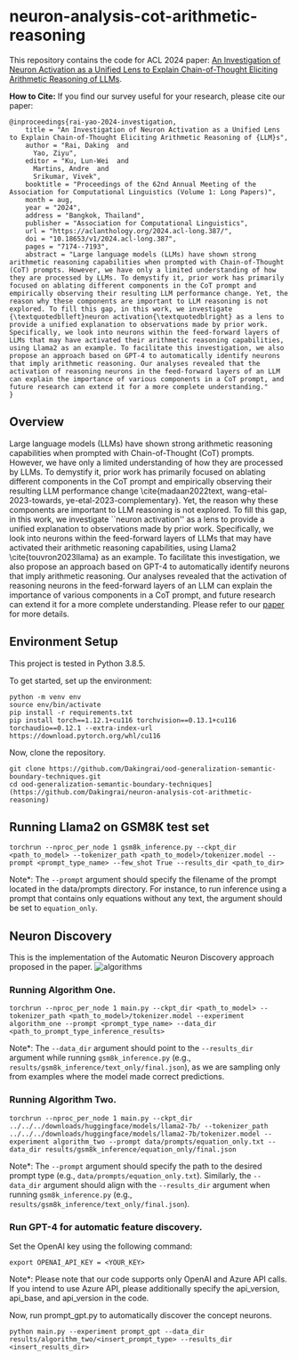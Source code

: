 # neuron-analysis-cot-arithmetic-reasoning

This repository contains the code for ACL 2024 paper: [An Investigation of Neuron Activation as a Unified Lens to Explain Chain-of-Thought Eliciting Arithmetic Reasoning of LLMs](https://arxiv.org/abs/2406.12288).

**How to Cite:** If you find our survey useful for your research, please cite our paper:
```
@inproceedings{rai-yao-2024-investigation,
    title = "An Investigation of Neuron Activation as a Unified Lens to Explain Chain-of-Thought Eliciting Arithmetic Reasoning of {LLM}s",
    author = "Rai, Daking  and
      Yao, Ziyu",
    editor = "Ku, Lun-Wei  and
      Martins, Andre  and
      Srikumar, Vivek",
    booktitle = "Proceedings of the 62nd Annual Meeting of the Association for Computational Linguistics (Volume 1: Long Papers)",
    month = aug,
    year = "2024",
    address = "Bangkok, Thailand",
    publisher = "Association for Computational Linguistics",
    url = "https://aclanthology.org/2024.acl-long.387/",
    doi = "10.18653/v1/2024.acl-long.387",
    pages = "7174--7193",
    abstract = "Large language models (LLMs) have shown strong arithmetic reasoning capabilities when prompted with Chain-of-Thought (CoT) prompts. However, we have only a limited understanding of how they are processed by LLMs. To demystify it, prior work has primarily focused on ablating different components in the CoT prompt and empirically observing their resulting LLM performance change. Yet, the reason why these components are important to LLM reasoning is not explored. To fill this gap, in this work, we investigate {\textquotedblleft}neuron activation{\textquotedblright} as a lens to provide a unified explanation to observations made by prior work. Specifically, we look into neurons within the feed-forward layers of LLMs that may have activated their arithmetic reasoning capabilities, using Llama2 as an example. To facilitate this investigation, we also propose an approach based on GPT-4 to automatically identify neurons that imply arithmetic reasoning. Our analyses revealed that the activation of reasoning neurons in the feed-forward layers of an LLM can explain the importance of various components in a CoT prompt, and future research can extend it for a more complete understanding."
}
```

## Overview
Large language models (LLMs) have shown strong arithmetic reasoning capabilities when prompted with Chain-of-Thought (CoT) prompts. However, we have only a limited understanding of how they are processed by LLMs. To demystify it, prior work has primarily focused on ablating different components in the CoT prompt and empirically observing their resulting LLM performance change \cite{madaan2022text, wang-etal-2023-towards, ye-etal-2023-complementary}. Yet, the reason why these components are important to LLM reasoning is not explored. To fill this gap, in this work, we investigate ``neuron activation'' as a lens to provide a unified explanation to observations made by prior work. Specifically, we look into neurons within the feed-forward layers of LLMs that may have activated their arithmetic reasoning capabilities, using Llama2 \cite{touvron2023llama} as an example. To facilitate this investigation, we also propose an approach based on GPT-4 to automatically identify neurons that imply arithmetic reasoning. Our analyses revealed that the activation of reasoning neurons in the feed-forward layers of an LLM can explain the importance of various components in a CoT prompt, and future research can extend it for a more complete understanding. Please refer to our [paper](https://arxiv.org/pdf/2406.12288) for more details.

## Environment Setup
This project is tested in Python 3.8.5.

To get started, set up the environment:
```
python -m venv env 
source env/bin/activate
pip install -r requirements.txt
pip install torch==1.12.1+cu116 torchvision==0.13.1+cu116 torchaudio==0.12.1 --extra-index-url https://download.pytorch.org/whl/cu116
```

Now, clone the repository. 
```
git clone https://github.com/Dakingrai/ood-generalization-semantic-boundary-techniques.git
cd ood-generalization-semantic-boundary-techniques](https://github.com/Dakingrai/neuron-analysis-cot-arithmetic-reasoning)
```

## Running Llama2 on GSM8K test set
```
torchrun --nproc_per_node 1 gsm8k_inference.py --ckpt_dir <path_to_model> --tokenizer_path <path_to_model>/tokenizer.model --prompt <prompt_type_name> --few_shot True --results_dir <path_to_dir>
```
Note*: The `--prompt` argument should specify the filename of the prompt located in the data/prompts directory. For instance, to run inference using a prompt that contains only equations without any text, the argument should be set to `equation_only`.


## Neuron Discovery
This is the implementation of the Automatic Neuron Discovery approach proposed in the paper. 
![algorithms](https://github.com/user-attachments/assets/f6560d02-f0fc-465e-913c-1544e87e1302)

### Running Algorithm One.
```
torchrun --nproc_per_node 1 main.py --ckpt_dir <path_to_model> --tokenizer_path <path_to_model>/tokenizer.model --experiment algorithm_one --prompt <prompt_type_name> --data_dir <path_to_prompt_type_inference_results>
```

Note*: The `--data_dir` argument should point to the `--results_dir` argument while running `gsm8k_inference.py` (e.g., `results/gsm8k_inference/text_only/final.json`), as we are sampling only from examples where the model made correct predictions.

### Running Algorithm Two.
```
torchrun --nproc_per_node 1 main.py --ckpt_dir ../../../downloads/huggingface/models/llama2-7b/ --tokenizer_path ../../../downloads/huggingface/models/llama2-7b/tokenizer.model --experiment algorithm_two --prompt data/prompts/equation_only.txt --data_dir results/gsm8k_inference/equation_only/final.json
```
Note*: The `--prompt` argument should specify the path to the desired prompt type (e.g., `data/prompts/equation_only.txt`). Similarly, the `--data_dir` argument should align with the `--results_dir` argument when running `gsm8k_inference.py` (e.g., `results/gsm8k_inference/text_only/final.json`).


### Run GPT-4 for automatic feature discovery.
Set the OpenAI key using the following command:
```
export OPENAI_API_KEY = <YOUR_KEY>
```
Note*: Please note that our code supports only OpenAI and Azure API calls. If you intend to use Azure API, please additionally specify the api_version, api_base, and api_version in the code.

Now, run prompt_gpt.py to automatically discover the concept neurons.

```
python main.py --experiment prompt_gpt --data_dir results/algorithm_two/<insert_prompt_type> --results_dir <insert_results_dir>
```
